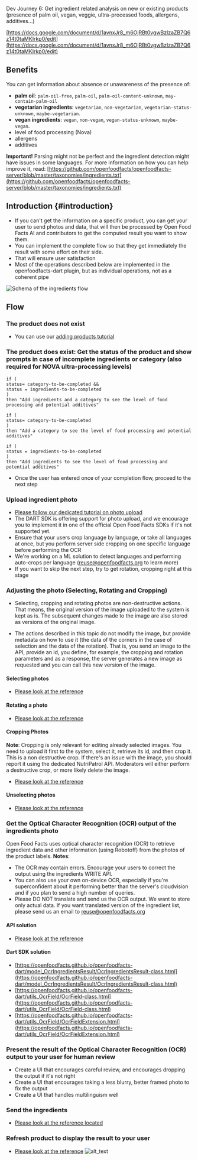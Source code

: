 Dev Journey 6: Get ingredient related analysis on new or existing products (presence of palm oil, vegan, veggie, ultra-processed foods, allergens, additives…)

[https://docs.google.com/document/d/1avnxJr8_m6OjRBt0vgwBzlzaZB7Q6z14t0taMKIrkp0/edit](https://docs.google.com/document/d/1avnxJr8_m6OjRBt0vgwBzlzaZB7Q6z14t0taMKIrkp0/edit)

## Benefits
You can get information about absence or unawareness of the presence of:

- **palm oil**: `palm-oil-free`, `palm-oil`, `palm-oil-content-unknown`, `may-contain-palm-oil`
- **vegetarian ingredients**: `vegetarian`, `non-vegetarian`, `vegetarian-status-unknown`, `maybe-vegetarian`.
- **vegan ingredients**: `vegan`, `non-vegan`, `vegan-status-unknown`, `maybe-vegan`.
- level of food processing (Nova)
- allergens
- additives

**Important!** Parsing might not be perfect and the ingredient detection might have issues in some languages. For more information on how you can help improve it, read: [https://github.com/openfoodfacts/openfoodfacts-server/blob/master/taxonomies/ingredients.txt](https://github.com/openfoodfacts/openfoodfacts-server/blob/master/taxonomies/ingredients.txt)


## Introduction {#introduction}

* If you can't get the information on a specific product, you can get your user to send photos and data, that will then be processed by Open Food Facts AI and contributors to get the computed result you want to show them.
* You can implement the complete flow so that they get immediately the result with some effort on their side.
* That will ensure user satisfaction
* Most of the operations described below are implemented in the openfoodfacts-dart plugin, but as individual operations, not as a coherent pipe

![Schema of the ingredients flow](https://docs.google.com/drawings/d/12345/export/png)

## Flow
### The product does not exist
* You can use our [adding products tutorial](https://openfoodfacts.github.io/openfoodfacts-server/reference/api-tutorials/adding-missing-products/)

### The product does exist: Get the status of the product and show prompts in case of incomplete ingredients or category (also required for NOVA ultra-processing levels)

```
if ( 
status= category-to-be-completed && 
status = ingredients-to-be-completed 
)
then "Add ingredients and a category to see the level of food processing and potential additives"

if ( 
status= category-to-be-completed
)
then "Add a category to see the level of food processing and potential additives"

if ( 
status = ingredients-to-be-completed 
)
then "Add ingredients to see the level of food processing and potential additives"
```

* Once the user has entered once of your completion flow, proceed to the next step

### Upload ingredient photo
* [Please follow our dedicated tutorial on photo upload](https://openfoodfacts.github.io/openfoodfacts-server/api/tutorial-uploading-photo-to-a-product/)
* The DART SDK is offering support for photo upload, and we encourage you to implement it in one of the official Open Food Facts SDKs if it's not supported yet.
* Ensure that your users crop language by language, or take all languages at once, but you perform server side cropping on one specific language before performing the OCR
* We're working on a ML solution to detect languages and performing auto-crops per language ([reuse@openfoodfacts.org](mailto:reuse@openfoodfacts.org) to learn more)
* If you want to skip the next step, try to get rotation, cropping right at this stage

### Adjusting the photo (Selecting, Rotating and Cropping)

* Selecting, cropping and rotating photos are non-destructive actions. That means, the original version of the image uploaded to the system is kept as is. The subsequent changes made to the image are also stored as versions of the original image.

* The actions described in this topic do not modify the image, but provide metadata on how to use it (the data of the corners in the case of selection and the data of the rotation). That is, you send an image to the API, provide an id, you define, for example, the cropping and rotation parameters and as a response, the server generates a new image as requested and you can call this new version of the image.

#### Selecting photos
* [Please look at the reference](https://openfoodfacts.github.io/openfoodfacts-server/api/tutorial-uploading-photo-to-a-product/)
#### Rotating a photo
* [Please look at the reference](https://openfoodfacts.github.io/openfoodfacts-server/api/ref-v2/#get-/cgi/product_image_crop.pl)
#### Cropping Photos
**Note**: Cropping is only relevant for editing already selected images. You need to upload it first to the system, select it, retrieve its id, and then crop it.
This is a non destructive crop. If there's an issue with the image, you should report it using the dedicated NutriPatrol API. 
Moderators will either perform a destructive crop, or more likely delete the image.
* [Please look at the reference](https://openfoodfacts.github.io/openfoodfacts-server/api/ref-v2/#post-/cgi/product_image_crop.pl)
#### Unselecting photos
* [Please look at the reference](https://openfoodfacts.github.io/openfoodfacts-server/api/ref-v2/#post-/cgi/product_image_unselect.pl)

### Get the Optical Character Recognition (OCR) output of the ingredients photo
Open Food Facts uses optical character recognition (OCR) to retrieve ingredient data and other information (using Robotoff) from the photos of the product labels.
**Notes**:
* The OCR may contain errors. Encourage your users to correct the output using the ingredients WRITE API.
* You can also use your own on-device OCR, especially if you're superconfident about it performing better than the server's cloudvision and if you plan to send a high number of queries.
* Please DO NOT translate and send us the OCR output. We want to store only actual data. If you want translated version of the ingredient list, please send us an email to reuse@openfoodfacts.org
#### API solution
* [Please look at the reference](https://openfoodfacts.github.io/openfoodfacts-server/api/ref-v2/#get-/cgi/ingredients.pl)
#### Dart SDK solution
* [https://openfoodfacts.github.io/openfoodfacts-dart/model_OcrIngredientsResult/OcrIngredientsResult-class.html](https://openfoodfacts.github.io/openfoodfacts-dart/model_OcrIngredientsResult/OcrIngredientsResult-class.html) 
* [https://openfoodfacts.github.io/openfoodfacts-dart/utils_OcrField/OcrField-class.html](https://openfoodfacts.github.io/openfoodfacts-dart/utils_OcrField/OcrField-class.html)
* [https://openfoodfacts.github.io/openfoodfacts-dart/utils_OcrField/OcrFieldExtension.html](https://openfoodfacts.github.io/openfoodfacts-dart/utils_OcrField/OcrFieldExtension.html)

  
### Present the result of the Optical Character Recognition (OCR) output to your user for human review
* Create a UI that encourages careful review, and encourages dropping the output if it's not right
* Create a UI that encourages taking a less blurry, better framed photo to fix the output
* Create a UI that handles multilinguism well
### Send the ingredients
* [Please look at the reference located](https://openfoodfacts.github.io/openfoodfacts-server/api/ref-v2/#post-/cgi/product_jqm2.pl)

### Refresh product to display the result to your user
* [Please look at the reference](https://openfoodfacts.github.io/openfoodfacts-server/api/ref-v3/#get-/api/v3/product/-barcode-)
![alt_text](images/image1.png "image_tooltip")


